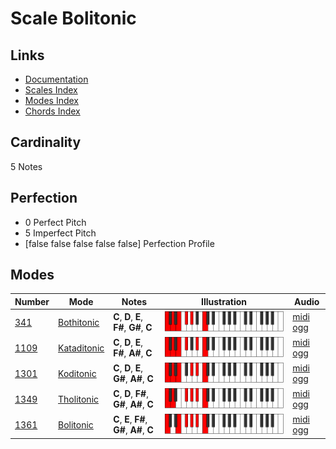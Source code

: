 # Scale Bolitonic

## Links

- [Documentation](index.md)
- [Scales Index](Scales.md)
- [Modes Index](Modes.md)
- [Chords Index](Chords.md)

## Cardinality

5 Notes

## Perfection

- 0 Perfect Pitch
- 5 Imperfect Pitch
- [false false false false false] Perfection Profile

## Modes

| Number | Mode | Notes | Illustration | Audio |
|--------|------|-------|--------------|-------|
| [341](https://ianring.com/musictheory/scales/341) | [Bothitonic](ModeBothitonic.md) | **C**, **D**, **E**, **F#**, **G#**, **C** | ![CNaturalBothitonic](ModeCNaturalBothitonic.png) | [midi](ModeCNaturalBothitonic.mid) [ogg](ModeCNaturalBothitonic.ogg) | 
| [1109](https://ianring.com/musictheory/scales/1109) | [Kataditonic](ModeKataditonic.md) | **C**, **D**, **E**, **F#**, **A#**, **C** | ![CNaturalKataditonic](ModeCNaturalKataditonic.png) | [midi](ModeCNaturalKataditonic.mid) [ogg](ModeCNaturalKataditonic.ogg) | 
| [1301](https://ianring.com/musictheory/scales/1301) | [Koditonic](ModeKoditonic.md) | **C**, **D**, **E**, **G#**, **A#**, **C** | ![CNaturalKoditonic](ModeCNaturalKoditonic.png) | [midi](ModeCNaturalKoditonic.mid) [ogg](ModeCNaturalKoditonic.ogg) | 
| [1349](https://ianring.com/musictheory/scales/1349) | [Tholitonic](ModeTholitonic.md) | **C**, **D**, **F#**, **G#**, **A#**, **C** | ![CNaturalTholitonic](ModeCNaturalTholitonic.png) | [midi](ModeCNaturalTholitonic.mid) [ogg](ModeCNaturalTholitonic.ogg) | 
| [1361](https://ianring.com/musictheory/scales/1361) | [Bolitonic](ModeBolitonic.md) | **C**, **E**, **F#**, **G#**, **A#**, **C** | ![CNaturalBolitonic](ModeCNaturalBolitonic.png) | [midi](ModeCNaturalBolitonic.mid) [ogg](ModeCNaturalBolitonic.ogg) | 
